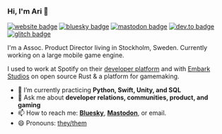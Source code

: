 ### Hi, I'm Ari 👋

[![website badge](https://img.shields.io/badge/website-ariv.se-yellow?style=flat-square)](https://ariv.se)
[![bluesky badge](https://img.shields.io/badge/bluesky-%40ariv.se-0285FF?style=flat-square&logo=bluesky)](https://bsky.app/profile/ariv.se)
[![mastodon badge](https://img.shields.io/badge/mastodon-a%40tech.lgbt-6d6eff?style=flat-square&logo=mastodon)](https://tech.lgbt/@a)
[![dev.to badge](https://img.shields.io/badge/dev.to-ari-black?style=flat-square&logo=dev.to)](https://dev.to/ari)
[![glitch badge](https://img.shields.io/badge/glitch-@a-magenta?style=flat-square&logo=glitch)](https://glitch.com/@a)

I'm a Assoc. Product Director living in Stockholm, Sweden. Currently working on a large mobile game engine.

I used to work at Spotify on their [developer platform](https://developer.spotify.com) and with [Embark Studios](https://github.com/EmbarkStudios) on open source Rust & a platform for gamemaking.

- 🌱 I’m currently practicing **Python, Swift, Unity, and SQL**
- 💬 Ask me about **developer relations, communities, product, and gaming**
- 📫 How to reach me: **[Bluesky](https://bsky.app/profile/ariv.se)**, **[Mastodon](https://tech.lgbt/@a)**, or email.
- 😄 Pronouns: [they/them](https://pronoun.is/they)
